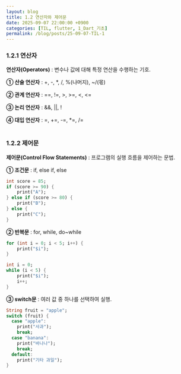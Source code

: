 ```yaml
---
layout: blog
title: 1.2 연산자와 제어문
date: 2025-09-07 22:00:00 +0900
categories: [TIL, flutter, 1_Dart_기초]
permalink: /blog/posts/25-09-07-TIL-1
---
```


### 1.2.1 연산자

**연산자(Operators)** : 변수나 값에 대해 특정 연산을 수행하는 기호.

**① 산술 연산자** : +, -, \*, /, %(나머지), ~/(몫)

**② 관계 연산자** : ==, !=, >, >=, <, <=

**③ 논리 연산자** : &&, \|\|, !

**④ 대입 연산자** : =, +=, -=, \*=, /=<br><br>

### 1.2.2 제어문

**제어문(Control Flow Statements)** : 프로그램의 실행 흐름을 제어하는 문법.

**① 조건문** : if, else if, else<br>

```dart
int score = 85;
if (score >= 90) {
    print("A");
} else if (score >= 80) {
    print("B");
} else {
    print("C");
}
```

**② 반복문** : for, while, do~while

```dart
for (int i = 0; i < 5; i++) {
    print("$i");
}
```

```dart
int i = 0;
while (i < 5) {
    print("$i");
    i++;
}
```

**③ switch문** : 여러 값 중 하나를 선택하여 실행.

```dart
String fruit = "apple";
switch (fruit) {
  case "apple":
    print("사과");
    break;
  case "banana":
    print("바나나");
    break;
  default:
    print("기타 과일");
}
```
